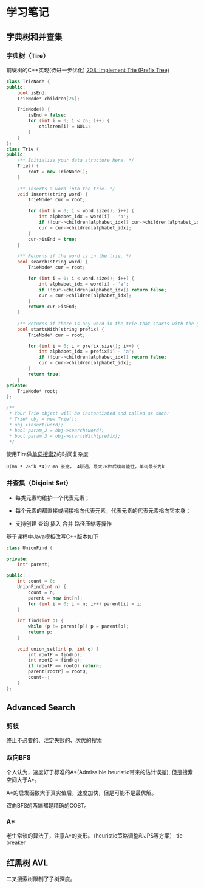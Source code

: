 # 学习笔记


## 字典树和并查集

### 字典树（Tire）
前缀树的C++实现(待进一步优化)
[208. Implement Trie (Prefix Tree)](https://leetcode-cn.com/problems/implement-trie-prefix-tree/)

```cpp
class TrieNode {
public:
    bool isEnd;
    TrieNode* children[26];

    TrieNode() {
        isEnd = false;
        for (int i = 0; i < 26; i++) {
            children[i] = NULL;
        }
    }
};
class Trie {
public:
    /** Initialize your data structure here. */
    Trie() {
        root = new TrieNode();
    }
    
    /** Inserts a word into the trie. */
    void insert(string word) {
        TrieNode* cur = root;

        for (int i = 0; i < word.size(); i++) {
            int alphabet_idx = word[i] - 'a';
            if (!cur->children[alphabet_idx]) cur->children[alphabet_idx] = new TrieNode();
            cur = cur->children[alphabet_idx];
        }
        cur->isEnd = true;
    }
    
    /** Returns if the word is in the trie. */
    bool search(string word) {
        TrieNode* cur = root;

        for (int i = 0; i < word.size(); i++) {
            int alphabet_idx = word[i] - 'a';
            if (!cur->children[alphabet_idx]) return false;
            cur = cur->children[alphabet_idx];
        }
        return cur->isEnd;
    }
    
    /** Returns if there is any word in the trie that starts with the given prefix. */
    bool startsWith(string prefix) {
        TrieNode* cur = root;

        for (int i = 0; i < prefix.size(); i++) {
            int alphabet_idx = prefix[i] - 'a';
            if (!cur->children[alphabet_idx]) return false;
            cur = cur->children[alphabet_idx];
        }
        return true;
    }
private:
    TrieNode* root;
};

/**
 * Your Trie object will be instantiated and called as such:
 * Trie* obj = new Trie();
 * obj->insert(word);
 * bool param_2 = obj->search(word);
 * bool param_3 = obj->startsWith(prefix);
 */
```

使用Tire做[单词搜索2](https://leetcode-cn.com/problems/word-search-ii/)的时间复杂度

```
O(mn * 26^k *4)? mn 长宽， 4联通，最大26种后续可能性，单词最长为k
```

### 并查集（Disjoint Set）

* 每类元素均维护一个代表元素；

* 每个元素的都直接或间接指向代表元素，代表元素的代表元素指向它本身；

* 支持创建 查询 插入 合并 路径压缩等操作

基于课程中Java模板改写C++版本如下

```cpp
class UnionFind { 

private:    
	int* parent; 

public:
    int count = 0;  
    UnionFind(int n) { 
		count = n; 
		parent = new int[n]; 
		for (int i = 0; i < n; i++) parent[i] = i;
	} 
	
    int find(int p) { 
		while (p != parent[p]) p = parent[p]; 
		return p; 
	}
	
    void union_set(int p, int q) { 
		int rootP = find(p); 
		int rootQ = find(q); 
		if (rootP == rootQ) return; 
		parent[rootP] = rootQ; 
		count--;
    }
};

```

## Advanced Search

### 剪枝

终止不必要的、注定失败的、次优的搜索

### 双向BFS

个人认为，速度好于标准的A*(Admissible heuristic带来的估计误差), 但是搜索空间大于A*。

A*的启发函数大于真实值后，速度加快，但是可能不是最优解。

双向BFS的两端都是精确的COST。

### A*

老生常谈的算法了，注意A*的变形。（heuristic策略调整和JPS等方案） tie breaker

## 红黑树 AVL

二叉搜索树限制了子树深度。